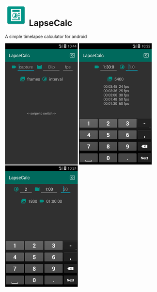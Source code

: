 # ![Icon](img/icon.png) LapseCalc
A simple timelapse calculator for android

![screenshot4](img/Screenshot_4.png) ![screenshot2](img/Screenshot_2.png) ![screenshot3](img/Screenshot_3.png)
